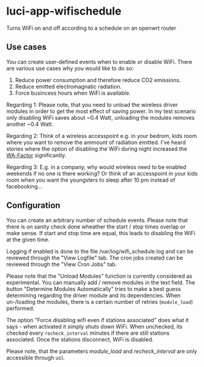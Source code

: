 # luci-app-wifischedule
Turns WiFi on and off according to a schedule on an openwrt router

## Use cases
You can create user-defined events when to enable or disable WiFi. 
There are various use cases why you would like to do so:
1. Reduce power consumption and therefore reduce CO2 emissions.
2. Reduce emitted electromagnatic radiation.
3. Force busincess hours when WiFi is available.

Regarding 1: Please note, that you need to unload the wireless driver modules in order to get the most effect of saving power.
In my test scenario only disabling WiFi saves about ~0.4 Watt, unloading the modules removes another ~0.4 Watt.

Regarding 2: Think of a wireless accesspoint e.g. in your bedrom, kids room where you want to remove the ammount of radiation emitted.
I've heard stories where the option of disabling the WiFi during night increased the [WA-Factor](https://en.wikipedia.org/wiki/Wife_acceptance_factor) significantly.

Regarding 3: E.g. in a company, why would wireless need to be enabled weekends if no one is there working? 
Or think of an accesspoint in your kids room when you want the youngsters to sleep after 10 pm instead of facebooking...

## Configuration
You can create an arbitrary number of schedule events. Please note that there is on sanity check done wheather the start / stop times overlap or make sense.
If start and stop time are equal, this leads to disabling the WiFi at the given time.

Logging if enabled is done to the file /var/log/wifi_schedule.log and can be reviewed through the "View Logfile" tab.
The cron jobs created can be reviewed through the "View Cron Jobs" tab.

Please note that the "Unload Modules" function is currently considered as experimental. You can manually add / remove modules in the text field.
The button "Determine Modules Automatically" tries to make a best guess determining regarding the driver module and its dependencies.
When un-/loading the modules, there is a certain number of retries (`module_load`) performed.

The option "Force disabling wifi even if stations associated" does what it says - when activated it simply shuts down WiFi.
When unchecked, its checked every `recheck_interval` minutes if there are still stations associated. Once the stations disconnect, WiFi is disabled.

Please note, that the parameters <em>module_load</em> and <em>recheck_interval</em> are only accessible through uci.
